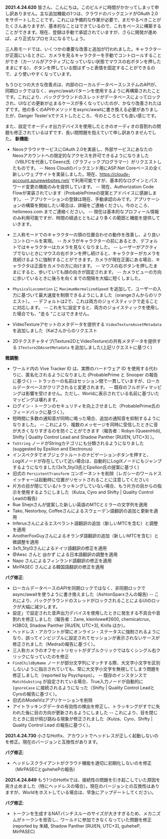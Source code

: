 **2021.4.24.620**
皆さん、こんにちは。このビルドに時間がかかってしまって申し訳ありません。主な追加機能の1つは、クラウドのバックエンドがOAuth 2.0をサポートしたことです。これには予備的な作業が必要で、まだやるべきことがたくさんありますが、基本的なことはできているので、これをベースに構築することができます。現在、登録は手動で承認されていますが、さらに開発が進めば、より正式なプロセスになるでしょう。

三人称モードでは、いくつかの重要な改善と追加が行われました。キャラクターが正面にいるときに、カメラを見るキャラクターを手動でコントロールすることができ（カーソルがアクティブになっていない状態でマウスの右ボタンを押したままにする）、ボタンを押している間はずっと表情を固定することができるので、より使いやすくなっています。

もうひとつの大きな改善点は、内部のローカルデータベースシステムのAPIが、同期ロックではなく、async/awaitパターンを使用するように再構築されたことです。これにより、バックグラウンドのスレッドがデータベースによってロックされ、UIなどの更新が止まるケースが多くなっていたのが、かなり改善されたはずです。他の多くのAPIやメソッドをasync/awaitに書き換える必要がありましたが、Danger Tester'sでテストしたところ、今のところとても良い感じです。

また、設定でオーディオ出力デバイスを使用したときのオーディオの音割れの問題も修正されているはずです、長い間問題を抱えていて申し訳ありませんでした。
**新機能**:
- NeosクラウドサービスにOAuth 2.0を実装し、外部サービスにあなたのNeosアカウントへの限定的なアクセスを許可できるようになりました（VBLFCを代表してGeenz氏（グラフィックプログラマー）がリクエストしたものです。
-- Neos Cloudのバックエンド用にASP.Net Coreベースの全く新しいウェブサイトを実装しました。現在、https://cloudx-account.azurewebsites.net/ で利用可能ですが、基本的なログインとパスワード変更の機能のみを提供しています。
-- 現在、Authorization Code Flowが実装されています（ProbablePrimeの提案とアドバイスに感謝します）。
-- アプリケーションの登録は現在、手動承認のみです。アプリケーションの構築を開始したい場合は、詳細をご連絡ください。今のところ、helloneos.com までご連絡ください。
-- 現在は基本的なプロフィール情報のみ利用可能ですが、時間の経過とともにより多くの範囲と機能を提供していきます。

- 三人称モードでのキャラクターの頭の位置合わせの動作を改善し、より良いコントロールを実現。
-- カメラがキャラクターの前にあるとき、デフォルトではキャラクターはカメラを見なくなりました。
-- レーザーがアクティブでないときにマウスの右ボタンを押し続けると、キャラクターがカメラを見続けるように強制することができます。カメラが現在正面にある場合、キャラクタは正面をカメラの方に向けます。
-- マウスの右ボタンを押したままにすると、歩いていても顔の向きが固定されます。
-- カメラビューの方向に歩いているときに後ろを向くまでの間隔を大幅に短くしました。
- `PhysicalLocomotion` に `MaximumNormalizedSpeed` を追加して、ユーザーの入力に基づいて最大速度を制限できるようにしました（orangeさんからのリクエスト）。
-- デフォルトは2で、これは両方のジョイスティックで走ることに対応します。
-- これを1に設定すると、両方のジョイスティックを使用した場合でも、"走る "ことはできません。
- VideoTextureアセットのメタデータを提供する `VideoTextureAssetMetadata` を追加しました（Kalさんからのリクエスト
- 2Dテクスチャタイプ(Texture2DとVideoTexture)の共有メタデータを提供する `ITexture2DAssetMetadata` を追加しました(上記リクエストに基づく)

**微調整**:
- ワールド内の Vive Tracker ID は、実際のハードウェア ID を使用する代わりに、匿名化されるようになりました (ProbablePrime と Snooper の報告に基づく)
-- トラッカーの名前はセッション間で一貫していますが、ローカルデータベースがクリアされると変更されます。
-- 既存のフルボディマッピングは影響を受けません。ただし、Worldに表示されている名前に基づいたマッピングは壊れます。
- ログイン・トークンのセキュリティを向上させました（ProbablePrime氏のフィードバックに基づく）。
- 短時間に多数の通知音が同時に鳴った場合、追加の通知音を抑制するようになりました。
-- これにより、複数のメッセージを同時に受信したときに音が大きくなりすぎるのを防ぐことができます（報告者：Robyn (QueenHidi), Shifty | Quality Control Lead and Shadow Panther [RU/EN, UTC+3] ）。
- `ToString` ノードがStringカテゴリにも分類されるようになりました(suggested by Epsilion and Electronus)
- インスペクタでオブジェクトルートのナビゲーションボタンを押すと、LogiXノードが存在していて近い場合は、自動的にLogiXノードにもジャンプするようになりました(3x1t_5tyl3氏とEpsilion氏の提案に基づく)
- 旧式の `PersistentTransform` コンポーネントを削除（レガシーのワールドスイッチャーは起動時に位置がリセットされることに注意してください)
- 片方の目が閉じている/トラッキングしていない場合、もう片方の目からの指示を使用するようにしました（Kulza, Cyro and Shifty | Quality Control Leadの報告)
- Rue Shejnさんが提案した新しい英語のMTCとミラーの文字列を適用
- Tako, Nestorboy, Coffeeさんによるスウェーデン語翻訳の追加と更新を適用
- Inferusさんによるエスペラント語翻訳の追加（新しいMTCを含む）と調整を適用
- AnotherFoxGuyさんによるオランダ語翻訳の追加（新しいMTCを含む）と微調整を適用
- 3x1t_5tyl3さんによるドイツ語翻訳の修正を適用
- @Aesc さんと @かず による日本語翻訳の調整を適用
- Napo さんによるフィンランド語翻訳の修正を適用
- MirPASEC さんによる韓国語翻訳の修正を適用

**バグ修正**:
- ローカルデータベースのAPIを同期ロックではなく、非同期ロックでasync/awaitを使うように書き換えました（AshtonSparxさんの報告)
-- これにより、バックグラウンドのスレッドがロックされることによるUIのロックが大幅に減少します。
- 設定」で設定された音声出力デバイスを使用したときに発生する不具合や音割れを修正しました（報告者：Zane, kleinlowe#2600, chemicalcrux, H3BO3, Shadow Panther [RU/EN, UTC+3], Knifa ほか）。
- ヘッドレス・アカウントが常にオンライン・ステータスに強制されるようになり、誤ってインビジブルに設定されてセッションが表示されないケースが修正されました（Medraの報告に基づく）。
- 三人称カメラのオフセットリセットがダブルクリックではなくシングル右クリックになっていたのを修正
- `FindChildByName` ノードが部分文字列にマッチする際、大文字小文字を区別しないように指示されていても、常に大文字小文字を無視してしまう問題を修正しました（reported by Psychpsyo）。
-- 既存のインスタンスで `MatchSubsting` が設定されている場合、True入力ノードが自動的に `IgnoreCase` に接続されるようになった（Shifty | Quality Control LeadとCyroの報告に基づく）。
- 旧式のModelVizアプリケーションを削除
- アイトラッキングデータの有効性の検出を修正し、トラッキングがすでに失われた後に目の方向が更新されるようにしました
-- これにより、目を閉じたときに目が飛び跳ねる現象が修正されました（Kulza、Cyro、Shifty | Quality Control Lead の報告に基づく）。

**2021.4.24.730**
小さなHotfix、アカウントでヘッドレスが正しく起動しないのを修正。現在のバージョンと互換性があります。

**バグ修正**:
- ヘッドレスクライアントがクラウド機能を適切に初期化しないのを修正（MirPASECとguhehePの報告)

**2021.4.24.849**
もう1つのHotfixでは、接続性の問題を引き起こしていた原因を突き止めました（特にヘッドレスの場合）。現在のバージョンとの互換性はありますが、Worldをホストしている場合は、早急にアップデートしてください。

**バグ修正**:
- トークンを生成するNATパンチスルーのサイズが大きすぎるため、メカニズムがトークンを拒否し、ワールドに参加できなくなっていた問題を修正(reported by 朱繕, Shadow Panther [RU/EN, UTC+3], guheheP, MirPASEC)